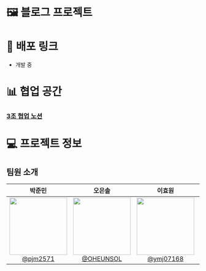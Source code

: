 🖼️ 블로그 프로젝트 
===

# 🔗 배포 링크
- 개발 중
# 📊 협업 공간
### [3조 협업 노션](https://profuse-aftershave-ac6.notion.site/10dfca5223ab80e893b9fd1cd4729399?v=ffffca5223ab81bf8a14000cd77d0810&pvs=4)



# 💻 프로젝트 정보


## 팀원 소개
<table>
<thead>
<tr>
<th align="center"><strong>박준민</strong></th>
<th align="center"><strong>오은솔</strong></th>
<th align="center"><strong>이효원</strong></th>
<th align="center"><strong>고채린</strong></th>
<th align="center"><strong>김대호</strong></th>
</tr>
</thead>
<tbody>
<tr>
<td align="center"><a href="https://github.com/pjm2571"><img src="https://avatars.githubusercontent.com/u/97939207?v=4" height="150" width="150" style="max-width: 100%;"> <br> @pjm2571</a></td>
<td align="center"><a href="https://github.com/OHEUNSOL"><img src="https://avatars.githubusercontent.com/u/74598245?v=4" height="150" width="150" style="max-width: 100%;"> <br> @OHEUNSOL</a></td>
<td align="center"><a href="https://github.com/ymj07168"><img src="https://avatars.githubusercontent.com/u/89841486?v=4" height="150" width="150" style="max-width: 100%;"> <br> @ymj07168</a></td>
<td align="center"><a href="https://github.com/chaelin2"><img src="https://avatars.githubusercontent.com/u/109078051?v=4" height="150" width="150" style="max-width: 100%;"> <br> @chaelin2</a></td>
<td align="center"><a href="https://github.com/DHowor1d"><img src="https://avatars.githubusercontent.com/u/102588838?v=4" height="150" width="150" style="max-width: 100%;"> <br> @DHowor1d</a></td>
</tr>
</tbody>
</table>

[//]: # ()
[//]: # (# 🛠️ 개발 환경)

[//]: # (## 기술 스택 [Backend])

[//]: # ()
[//]: # (<h2>백엔드 기술 스택</h2>)

[//]: # (<img src="https://img.shields.io/badge/springboot-6DB33F?style=for-the-badge&logo=springboot&logoColor=white">)

[//]: # (<img src="https://img.shields.io/badge/java-007396?style=for-the-badge&logo=java&logoColor=white">)

[//]: # (<img src="https://img.shields.io/badge/mysql-4479A1?style=for-the-badge&logo=mysql&logoColor=white">)

[//]: # (<img src="https://img.shields.io/badge/jpa%20%26%20queryDSL-6DB33F?style=for-the-badge&logo=hibernate&logoColor=white">)

[//]: # (<img src="https://img.shields.io/badge/spring%20security-6DB33F?style=for-the-badge&logo=springsecurity&logoColor=white">)

[//]: # ()
[//]: # (<h2>프론트 기술 스택</h2>)

[//]: # (<img src="https://img.shields.io/badge/svelte-FF3E00?style=for-the-badge&logo=svelte&logoColor=white">)

[//]: # (<img src="https://img.shields.io/badge/tailwind%20css-38B2AC?style=for-the-badge&logo=tailwind-css&logoColor=white">)

[//]: # (<img src="https://img.shields.io/badge/javascript-F7DF1E?style=for-the-badge&logo=javascript&logoColor=black">)

[//]: # (<img src="https://img.shields.io/badge/Portone-000000?style=for-the-badge&logo=none&logoColor=white">)

[//]: # (<img src="https://img.shields.io/badge/kakao%20map-FFCD00?style=for-the-badge&logo=kakao&logoColor=black">)

[//]: # ()
[//]: # ()
[//]: # (<h2>배포 기술 스택</h2>)

[//]: # (<img src="https://img.shields.io/badge/aws_ec2-FF9900?style=for-the-badge&logo=amazonec2&logoColor=white">)

[//]: # (<img src="https://img.shields.io/badge/nginx-009639?style=for-the-badge&logo=nginx&logoColor=white">)

[//]: # (<img src="https://img.shields.io/badge/github%20actions-2088FF?style=for-the-badge&logo=githubactions&logoColor=white">)

[//]: # (<img src="https://img.shields.io/badge/docker-2496ED?style=for-the-badge&logo=docker&logoColor=white">)

[//]: # ()
[//]: # (<h2>버전 관리</h2>)

[//]: # (<img src="https://img.shields.io/badge/github-181717?style=for-the-badge&logo=github&logoColor=white">)

[//]: # ( </div>)

[//]: # ()
[//]: # (<h2>협업툴</h2>)

[//]: # (<img src="https://img.shields.io/badge/slack-4A154B?style=for-the-badge&logo=slack&logoColor=white">)

[//]: # (<img src="https://img.shields.io/badge/notion-000000?style=for-the-badge&logo=notion&logoColor=white">)

[//]: # ()
[//]: # (<h2>디자인</h2>)

[//]: # (<img src="https://img.shields.io/badge/figma-F24E1E?style=for-the-badge&logo=figma&logoColor=white">)
